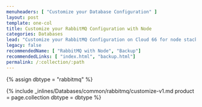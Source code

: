 ```yaml
---
menuheaders: [ "Customize your Database Configuration" ]
layout: post
template: one-col
title: Customize your RabbitMQ Configuration with Node
categories: Databases
lead: "Customize your RabbitMQ Configuration on Cloud 66 for node stacks"
legacy: false
recommendedName: [ "RabbitMQ with Node", "Backup"]
recommendedLinks: [ "index.html", "backup.html"]
permalink: /:collection/:path
---
```


{% assign dbtype = "rabbitmq" %}

<a href="#customize-your-database-configuration"></a>{% include _inlines/Databases/common/rabbitmq/customize-v1.md  product = page.collection dbtype = dbtype %}
